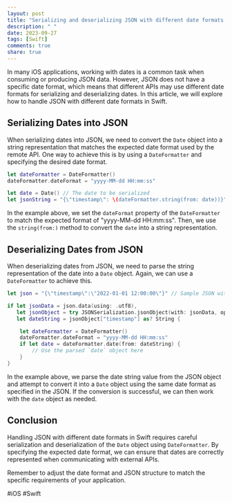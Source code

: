 ```yaml
---
layout: post
title: "Serializing and deserializing JSON with different date formats in Swift"
description: " "
date: 2023-09-27
tags: [Swift]
comments: true
share: true
---
```


In many iOS applications, working with dates is a common task when consuming or producing JSON data. However, JSON does not have a specific date format, which means that different APIs may use different date formats for serializing and deserializing dates. In this article, we will explore how to handle JSON with different date formats in Swift.

## Serializing Dates into JSON

When serializing dates into JSON, we need to convert the `Date` object into a string representation that matches the expected date format used by the remote API. One way to achieve this is by using a `DateFormatter` and specifying the desired date format.

```swift
let dateFormatter = DateFormatter()
dateFormatter.dateFormat = "yyyy-MM-dd HH:mm:ss"

let date = Date() // The date to be serialized
let jsonString = "{\"timestamp\": \(dateFormatter.string(from: date))}"
```

In the example above, we set the `dateFormat` property of the `DateFormatter` to match the expected format of "yyyy-MM-dd HH:mm:ss". Then, we use the `string(from:)` method to convert the `date` into a string representation.

## Deserializing Dates from JSON

When deserializing dates from JSON, we need to parse the string representation of the date into a `Date` object. Again, we can use a `DateFormatter` to achieve this.

```swift
let json = "{\"timestamp\":\"2022-01-01 12:00:00\"}" // Sample JSON with a date string

if let jsonData = json.data(using: .utf8),
   let jsonObject = try JSONSerialization.jsonObject(with: jsonData, options: []) as? [String: Any],
   let dateString = jsonObject["timestamp"] as? String {

    let dateFormatter = DateFormatter()
    dateFormatter.dateFormat = "yyyy-MM-dd HH:mm:ss"
    if let date = dateFormatter.date(from: dateString) {
        // Use the parsed `date` object here
    }
}
```

In the example above, we parse the date string value from the JSON object and attempt to convert it into a `Date` object using the same date format as specified in the JSON. If the conversion is successful, we can then work with the `date` object as needed.

## Conclusion

Handling JSON with different date formats in Swift requires careful serialization and deserialization of the `Date` object using `DateFormatter`. By specifying the expected date format, we can ensure that dates are correctly represented when communicating with external APIs.

Remember to adjust the date format and JSON structure to match the specific requirements of your application. 

#iOS #Swift